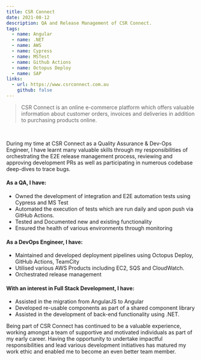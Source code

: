 ```yaml
---
title: CSR Connect
date: 2021-08-12
description: QA and Release Management of CSR Connect.
tags:
  - name: Angular
  - name: .NET
  - name: AWS
  - name: Cypress
  - name: MSTest
  - name: Github Actions
  - name: Octopus Deploy
  - name: SAP
links:
  - url: https://www.csrconnect.com.au
    github: false
---
```


> CSR Connect is an online e-commerce platform which offers valuable information about customer orders, invoices and deliveries in addition to purchasing products online.

<br>

During my time at CSR Connect as a Quality Assurance & Dev-Ops Engineer, I have learnt many valuable skills through my responsibilities of orchestrating the E2E release management process, reviewing and approving development PRs as well as participating in numerous codebase deep-dives to trace bugs.

#### As a QA, I have:

- Owned the development of integration and E2E automation tests using Cypress and MS Test
- Automated the execution of tests which are run daily and upon push via GitHub Actions.
- Tested and Documented new and existing functionality
- Ensured the health of various environments through monitoring

#### As a DevOps Engineer, I have:

- Maintained and developed deployment pipelines using Octopus Deploy, GitHub Actions, TeamCity
- Utilised various AWS Products including EC2, SQS and CloudWatch.
- Orchestrated release management

#### With an interest in Full Stack Development, I have:

- Assisted in the migration from AngularJS to Angular
- Developed re-usable components as part of a shared component library
- Assisted in the development of back-end functionality using .NET.

Being part of CSR Connect has continued to be a valuable experience, working amongst a team of supportive and motivated individuals as part of my early career.
Having the opportunity to undertake impactful responsibilities and lead various development initiatives has matured my work ethic and enabled me to become an even better team member.
